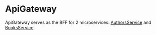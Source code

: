 # ApiGateway
ApiGateway serves as the BFF for 2 microservices: [AuthorsService](https://github.com/Sara-Jade/AuthorsService) and [BooksService](https://github.com/Sara-Jade/BooksService)
